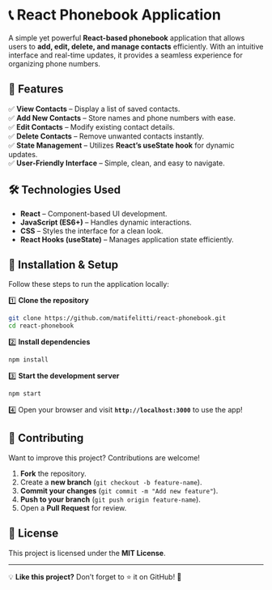 # 📞 React Phonebook Application

A simple yet powerful **React-based phonebook** application that allows users to **add, edit, delete, and manage contacts** efficiently. With an intuitive interface and real-time updates, it provides a seamless experience for organizing phone numbers.

## 🚀 Features

✅ **View Contacts** – Display a list of saved contacts.  
✅ **Add New Contacts** – Store names and phone numbers with ease.  
✅ **Edit Contacts** – Modify existing contact details.  
✅ **Delete Contacts** – Remove unwanted contacts instantly.  
✅ **State Management** – Utilizes **React’s useState hook** for dynamic updates.  
✅ **User-Friendly Interface** – Simple, clean, and easy to navigate.

## 🛠 Technologies Used

- **React** – Component-based UI development.
- **JavaScript (ES6+)** – Handles dynamic interactions.
- **CSS** – Styles the interface for a clean look.
- **React Hooks (useState)** – Manages application state efficiently.

## 📌 Installation & Setup

Follow these steps to run the application locally:

1️⃣ **Clone the repository**

```sh
git clone https://github.com/matifelitti/react-phonebook.git
cd react-phonebook
```

2️⃣ **Install dependencies**

```sh
npm install
```

3️⃣ **Start the development server**

```sh
npm start
```

4️⃣ Open your browser and visit **`http://localhost:3000`** to use the app!

## 🤝 Contributing

Want to improve this project? Contributions are welcome!

1. **Fork** the repository.
2. Create a **new branch** (`git checkout -b feature-name`).
3. **Commit your changes** (`git commit -m "Add new feature"`).
4. **Push to your branch** (`git push origin feature-name`).
5. Open a **Pull Request** for review.

## 📜 License

This project is licensed under the **MIT License**.

---

💡 **Like this project?** Don’t forget to ⭐ it on GitHub! 🚀
